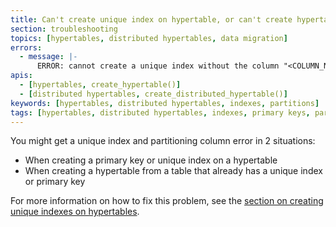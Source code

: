 ```yaml
---
title: Can't create unique index on hypertable, or can't create hypertable with unique index
section: troubleshooting
topics: [hypertables, distributed hypertables, data migration]
errors:
  - message: |-
      ERROR: cannot create a unique index without the column "<COLUMN_NAME>" (used in partitioning) 
apis:
  - [hypertables, create_hypertable()]
  - [distributed hypertables, create_distributed_hypertable()]
keywords: [hypertables, distributed hypertables, indexes, partitions]
tags: [hypertables, distributed hypertables, indexes, primary keys, partitions]
---
```


<!---
* Keep this section in alphabetical order
* Use this format for writing troubleshooting sections:
 - Cause: What causes the problem?
 - Consequence: What does the user see when they hit this problem?
 - Fix/Workaround: What can the user do to fix or work around the problem? Provide a "Resolving" Procedure if required.
 - Result: When the user applies the fix, what is the result when the same action is applied?
* Copy this comment at the top of every troubleshooting page
-->

You might get a unique index and partitioning column error in 2 situations:
*   When creating a primary key or unique index on a hypertable
*   When creating a hypertable from a table that already has a unique index or
    primary key

For more information on how to fix this problem, see the
[section on creating unique indexes on hypertables][unique-indexes].

[unique-indexes]: timescaledb/:currentVersion:/how-to-guides/hypertables/hypertables-and-unique-indexes/

